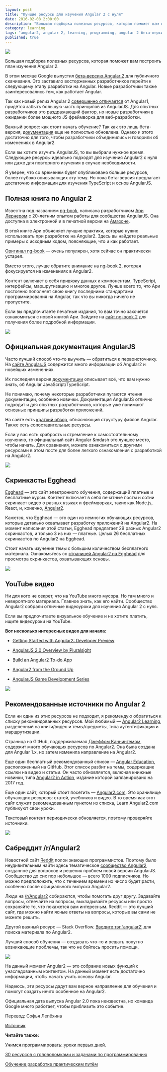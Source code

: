 ```yaml
---
layout: post
title: "Лучшие ресурсы для изучения Angular 2 с нуля"
date: 2016-02-08 2:00:00
description: "Большая подборка полезных ресурсов, которая поможет вам построить план изучения Angular 2."
category: learning
tags: "angular2, angular 2, learning, programming, angular 2 бета-версия, angular 2 как изучить, angular 2 уроки, материалы по angular, хочу изучить angular с чего начать, "
published: true
---
```


<img src="http://theasder.github.io/img/00-angular2-logo-featured.jpg" class="img-responsive" /><br />

Большая подборка полезных ресурсов, которая поможет вам построить план изучения Angular 2.

<!-- more -->

В этом месяце Google выпустил [бета-версию Angular 2](http://whatpixel.com/angular2-beta/) для публичного скачивания. Это заставило восторженных разработчиков перейти к следующему этапу разработки на Angular. Новые разработчики также заинтересовались тем, как работает Angular. 

Так как новый релиз Angular 2 [совершенно отличается](https://www.reddit.com/r/webdev/comments/2qvi6a/eli5_what_is_the_controversy_around_angularjs_and/) от Angular1, придётся забыть большую часть принципов из AngularJS. Для опытных разработчиков это раздражающий фактор, но новые разработчики в ожидании более мощного JS фреймворка для веб-разработки.

Важный вопрос: как стоит начать обучение? Так как это лишь бета-версия, [документация](https://angular.io/docs/ts/latest/) еще не полностью обновлена. Однако и этого достаточно для того, чтобы разработчики объединились и говорили об изменениях в Angular2.

Если вы хотите изучить AngularJS, то вы выбрали нужное время. Следующие ресурсы идеально подходят для изучения Angular2 с нуля или даже для повторного изучения в случае необходимости.

Я уверен, что со временем будет опубликовано больше ресурсов, более глубоко описывающих эту тему. Но пока бета-версия предлагает достаточно информации для изучения TypeScript и основ AngularJS.

## Полная книга по Angular 2

Известна под названием [ng-book](https://www.ng-book.com/2/), написана разработчиком [Ари Лернером](https://twitter.com/auser) с 20-летним опытом работы для сообщества AngularJS. Она доступна в электронной и в печатной версии на [Амазоне](http://www.amazon.com/ng-book-The-Complete-Book-AngularJS/dp/099134460X).

В этой книге Ари объясняет лучшие практики, которые нужно использовать при разработке на Angular2. Здесь вы найдете реальные примеры с исходным кодом, поясняющие, что и как работает.

[Оригинал ng-book](https://www.ng-book.com/) &mdash; очень популярен, хотя сейчас он практически устарел.

Вместо этого, лучше обратите внимание на [ng-book 2](https://www.ng-book.com/2/), которая фокусируется на изменениях в Angular2.

Контент включает в себя привязку данных к компонентам, TypeScript, интерфейсы, маршрутизацию и многое другое. Лучше всего то, что Ари постоянно пополняет свою книгу последними стандартами программирования на Angular, так что вы никогда ничего не пропустите.

Если вы предпочитаете  печатные издания, то вам точно захочется ознакомиться с новой книгой Ари. Зайдите на [сайт ng-book 2](https://www.ng-book.com/2/) для получения более подробной информации.

<img src="http://whatpixel.com/images/2015/12/ng-book-2-angularjs.jpg" class="img-responsive" /><br />

## Официальная документация AngularJS

Часто лучший способ что-то выучить &mdash; обратиться к первоисточнику. На [сайте AngularJS](https://angular.io/) содержится много информации об Angular2 и новейших изменениях.

Их последняя версия [документации](https://angular.io/docs/) описывает всё, что вам нужно знать, об Angular JavaScript/TypeScript.

Не понимаю, почему некоторые разработчики пугаются чтения документации, особенно новички. Документация AngularJS отлично подходит и для опытных разработчиков, которые уже понимают основные принципы разработки приложений.

На сайте есть [краткий обзор](https://angular.io/docs/js/latest/quickstart.html), объясняющий структуру файлов Angular. Также есть [сопоставительные ресурсы](https://angular.io/docs/js/latest/resources.html).

Если у вас есть храбрость и стремление к самостоятельному изучению, то официальный сайт Angular &mdash это лучшее место, чтобы начать. Для сравнения, можете ознакомиться с другими ресурсами в этом посте для более легкого ознакомления с разработкой на Angular2. 

<img src="http://whatpixel.com/images/2015/12/angular2-official-documentation.jpg" class="img-responsive" /><br />

## Скринкасты Egghead

[Egghead](https://egghead.io/) &mdash; это сайт электронного обучения, содержащий платные и бесплатные курсы. Контент включает в себя печатные посты и сотни скринкаст видео о разных языках и фреймворках, таких как Node.js, React, и, конечно, [Angular2](https://egghead.io/technologies/angular2).

Кажется, что Egghead &mdash; это один из немногих обучающих ресурсов, которые детально охватывает разработку приложений на Angular2. На момент написания этой статьи, Egghead предлагает 29 разных Angular2  скринкастов, и только 3 из них &mdash; платные. Целых 26 бесплатных скринкастов по Angular2 на Egghead.

Стоит начать изучение темы с большим количеством бесплатного материала. Ознакомьтесь со [страницей Angular2 на Egghead](https://egghead.io/technologies/angular2) для просмотра скринкастов, охватывающих основы.

<img src="http://whatpixel.com/images/2015/12/egghead-angular2-screencasts.jpg" class="img-responsive" /><br />

## YouTube видео

Ни для кого не секрет, что на YouTube много мусора. Но там много и невероятного материала. Главное знать, как его найти. Сообщество Angular2 собрали отличные видеоуроки для изучения Angular 2 с нуля.

Если вы предпочитаете визуальное обучение и не хотите платить, ищите видеоуроки на YouTube.

**Вот несколько интересных видео для начала:**

* [Getting Started with Angular2: Developer Preview]( https://www.youtube.com/watch?v=HmWm21cCAXM)

* [AngularJS 2.0 Overview by Pluralsight]( https://www.youtube.com/watch?v=-8P8NO8X-mQ)

* [Build an Angular2 To-do App]( https://www.youtube.com/watch?v=uD6Okha_Yj0)

* [Angular2 from the Ground Up]( https://www.youtube.com/watch?v=aK3BWiK2Tek)

* [AngularJS Game Development Series]( https://www.youtube.com/watch?v=jt5a9aXn4lg&list=PLGJDCzBP5j3wU-jFiUPrRs_pHhIO7WRkU)

<img src="http://whatpixel.com/images/2015/12/angular2-video-sublime-text-tutorial.jpg" class="img-responsive" /><br />

## Рекомендованные источники по Angular 2

Если ни один из этих ресурсов не подходит, я рекомендую обратиться к списку рекомендованных ресурсов. Мой любимый &mdash; [Angular2 Learning](https://github.com/jmcunningham/AngularJS2-Learning), разделенный на книги/видео и темы/предметы, типа аутентификации и маршрутизации.

Страница на GitHub, поддерживаемая [Джеффом Каннингемом](https://github.com/jmcunningham), содержит много обучающих ресурсов по Angular2. Она была создана для Angular 1.x, но затем изменила направление на Angular2.

Еще один бесплатный рекомендованный список &mdash; [Angular Education](https://github.com/timjacobi/angular2-education), расположенный на GitHub. Этот список разбит на темы, содержащие ссылки на видео и статьи. Он часто обновляется, включая книжные новинки, типа [Angular2 in Action](https://www.manning.com/books/angular-2-in-action), издание которой запланировано на 2017 год. 

Еще один сайт, который стоит посетить &mdash; [Angular2.com](http://www.angular2.com/). Это хранилище обучающих ресурсов: статей, учебников и видео. В то время как этот сайт служит рекомендованным пунктом из списка, Learn Angular2.com публикуют свои уроки. 

Текстовый контент периодически обновляется, поэтому проверяйте источники. 

<img src="http://whatpixel.com/images/2015/12/angular2-website-curated-list.jpg" class="img-responsive" /><br />

## Сабреддит /r/Angular2

Новостной сайт [Reddit](https://www.reddit.com/) полон знающих программистов. Поэтому было неудивительным найти здесь тематическое [сообщество Angular2](https://www.reddit.com/r/Angular2), созданное для вопросов и решения проблем новой версии AngularJS. Сообщество до сих пор небольшое &mdash; всего 1000 подписчиков. Но можно предположить, что с течением времени  их число будет расти, особенно после официального выпуска Angular2.

Люди на [/r/Angular2](https://www.reddit.com/r/Angular2) собираются, чтобы помогать друг другу. Задавайте вопросы, отвечайте на вопросы, выкладывайте ресурсы или просто сохраняйте то, что покажется вам интересным. Reddit &mdash; это лучший сайт, где можно найти ясные ответы на вопросы, которые вы сами не можете решить.

Другой важный ресурс &mdash; Stack Overflow. [Вводите тэг ‘angular2’](http://stackoverflow.com/questions/tagged/angular2) для поиска материала по Angular2.

Лучший способ обучения &mdash; создавать что-то и решать попутно возникающие проблемы, так что не бойтесь просить помощи.

<img src="http://whatpixel.com/images/2015/12/angular2-subreddit-screenshot.jpg" class="img-responsive" /><br />

На данный момент Angular2 &mdash; это собрание новых функций с унаследованным контентом. На данный момент есть достаточно информации, чтобы начать учить основы Angular.

Надеюсь, эти ресурсы дадут вам верное направление для обучения и помогут создать нечто особенное на Angular2.

Официальная дата выпуска Angular 2.0 пока неизвестна, но команда Google много работает, чтобы приблизить это событие.


Перевод: Софья Лепёхина

[Источник](http://whatpixel.com/learn-angular2-from-scratch/)

**Читайте также:**

[Учимся программировать: уроки первых дней.](http://theasder.github.io/learning/2016/01/19/learning-to-code-lessons-from-my-early-days.html)

[30 ресурсов с головоломками и задачами по программированию](http://theasder.github.io/learning/2016/01/21/where-can-I-find-programming-puzzles-and-challenges.html)

[Обучение разработке практическим путём](http://theasder.github.io/learning/2016/01/25/6-online-resources-for-learning-programming.html)
